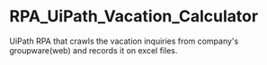# RPA_UiPath_Vacation_Calculator
UiPath RPA that crawls the vacation inquiries from company's groupware(web) and records it on excel files.
